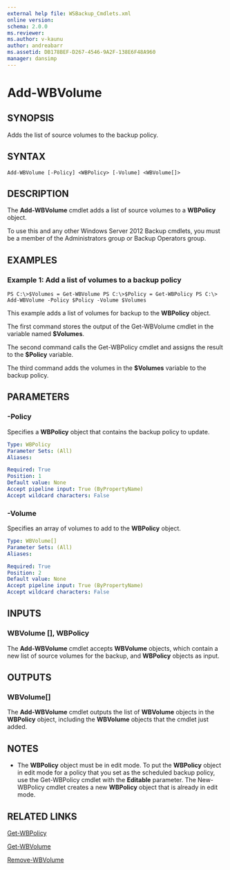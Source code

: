 ```yaml
---
external help file: WSBackup_Cmdlets.xml
online version: 
schema: 2.0.0
ms.reviewer:
ms.author: v-kaunu
author: andreabarr
ms.assetid: DB178BEF-D267-4546-9A2F-138E6F48A960
manager: dansimp
---
```


# Add-WBVolume

## SYNOPSIS
Adds the list of source volumes to the backup policy.

## SYNTAX

```
Add-WBVolume [-Policy] <WBPolicy> [-Volume] <WBVolume[]>
```

## DESCRIPTION
The **Add-WBVolume** cmdlet adds a list of source volumes to a **WBPolicy** object.

To use this and any other Windows Server 2012 Backup cmdlets, you must be a member of the Administrators group or Backup Operators group.

## EXAMPLES

### Example 1: Add a list of volumes to a backup policy
```
PS C:\>$Volumes = Get-WBVolume PS C:\>$Policy = Get-WBPolicy PS C:\> Add-WBVolume -Policy $Policy -Volume $Volumes
```

This example adds a list of volumes for backup to the **WBPolicy** object.

The first command stores the output of the Get-WBVolume cmdlet in the variable named **$Volumes**.

The second command calls the Get-WBPolicy cmdlet and assigns the result to the **$Policy** variable.

The third command adds the volumes in the **$Volumes** variable to the backup policy.

## PARAMETERS

### -Policy
Specifies a **WBPolicy** object that contains the backup policy to update.

```yaml
Type: WBPolicy
Parameter Sets: (All)
Aliases: 

Required: True
Position: 1
Default value: None
Accept pipeline input: True (ByPropertyName)
Accept wildcard characters: False
```

### -Volume
Specifies an array of volumes to add to the **WBPolicy** object.

```yaml
Type: WBVolume[]
Parameter Sets: (All)
Aliases: 

Required: True
Position: 2
Default value: None
Accept pipeline input: True (ByPropertyName)
Accept wildcard characters: False
```

## INPUTS

### WBVolume [], WBPolicy
The **Add-WBVolume** cmdlet accepts **WBVolume** objects, which contain a new list of source volumes for the backup, and **WBPolicy** objects as input.

## OUTPUTS

### WBVolume[]
The **Add-WBVolume** cmdlet outputs the list of **WBVolume** objects in the **WBPolicy** object, including the **WBVolume** objects that the cmdlet just added.

## NOTES
* The **WBPolicy** object must be in edit mode. To put the **WBPolicy** object in edit mode for a policy that you set as the scheduled backup policy, use the Get-WBPolicy cmdlet with the **Editable** parameter. The New-WBPolicy cmdlet creates a new **WBPolicy** object that is already in edit mode.

## RELATED LINKS

[Get-WBPolicy](./Get-WBPolicy.md)

[Get-WBVolume](./Get-WBVolume.md)

[Remove-WBVolume](./Remove-WBVolume.md)

